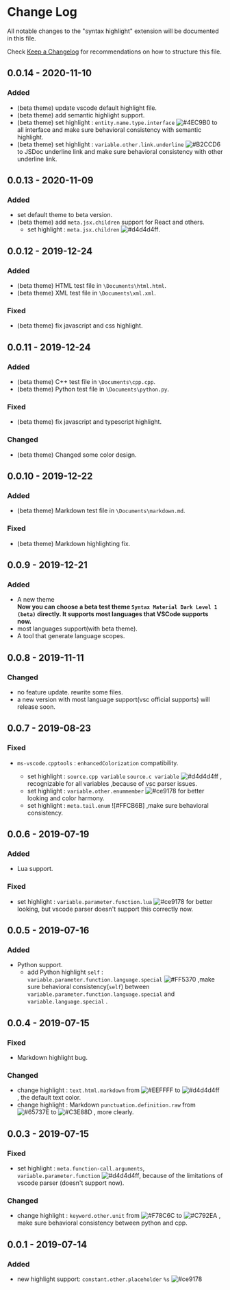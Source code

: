 <!-- markdownlint-disable MD024-->

# Change Log

All notable changes to the "syntax highlight" extension will be documented in this file.

Check [Keep a Changelog](https://keepachangelog.com/) for recommendations on how to structure this file.

[#65737e]: https://img.shields.io/badge/-%2365737E-65737E.svg
[#c3e88d]: https://img.shields.io/badge/-%23C3E88D-C3E88D.svg
[#c792ea]: https://img.shields.io/badge/-%23C792EA-C792EA.svg
[#ce9178]: https://img.shields.io/badge/-%23ce9178-ce9178.svg
[#d4d4d4ff]: https://img.shields.io/badge/-%23d4d4d4ff-d4d4d4.svg
[#eeffff]: https://img.shields.io/badge/-%23EEFFFF-EEFFFF.svg
[#f78c6c]: https://img.shields.io/badge/-%23F78C6C-F78C6C.svg
[#ff5370]: https://img.shields.io/badge/-%23FF5370-FF5370.svg
[#4ec9b0]: https://img.shields.io/badge/-%234EC9B0-4EC9B0.svg
[#b2ccd6]: https://img.shields.io/badge/-%23B2CCD6-B2CCD6.svg

## 0.0.14 - 2020-11-10

### Added

- (beta theme) update vscode default highlight file.
- (beta theme) add semantic highlight support.
- (beta theme) set highlight : `entity.name.type.interface` ![#4EC9B0] to all interface and make sure behavioral consistency with semantic highlight.
- (beta theme) set highlight : `variable.other.link.underline` ![#B2CCD6] to JSDoc underline link and make sure behavioral consistency with other underline link.

## 0.0.13 - 2020-11-09

### Added

- set default theme to beta version.
- (beta theme) add `meta.jsx.children` support for React and others.
  - set highlight : `meta.jsx.children` ![#d4d4d4ff].

## 0.0.12 - 2019-12-24

### Added

- (beta theme) HTML test file in `\Documents\html.html`.
- (beta theme) XML test file in `\Documents\xml.xml`.

### Fixed

- (beta theme) fix javascript and css highlight.

## 0.0.11 - 2019-12-24

### Added

- (beta theme) C++ test file in `\Documents\cpp.cpp`.
- (beta theme) Python test file in `\Documents\python.py`.

### Fixed

- (beta theme) fix javascript and typescript highlight.

### Changed

- (beta theme) Changed some color design.

## 0.0.10 - 2019-12-22

### Added

- (beta theme) Markdown test file in `\Documents\markdown.md`.

### Fixed

- (beta theme) Markdown highlighting fix.

## 0.0.9 - 2019-12-21

### Added

- A new theme  
  **Now you can choose a beta test theme `Syntax Material Dark Level 1 (beta)` directly. It supports most languages that VSCode supports now.**
- most languages support(with beta theme).
- A tool that generate language scopes.

## 0.0.8 - 2019-11-11

### Changed

- no feature update. rewrite some files.
- a new version with most language support(vsc official supports) will release soon.

## 0.0.7 - 2019-08-23

### Fixed

- `ms-vscode.cpptools` : `enhancedColorization` compatibility.

  - set highlight : `source.cpp variable` `source.c variable` ![#d4d4d4ff] , recognizable for all variables ,because of vsc parser issues.
  - set highlight : `variable.other.enummember` ![#ce9178] for better looking and color harmony.
  - set highlight : `meta.tail.enum` ![#FFCB6B] ,make sure behavioral consistency.

## 0.0.6 - 2019-07-19

### Added

- Lua support.

### Fixed

- set highlight : `variable.parameter.function.lua` ![#ce9178] for better looking, but vscode parser doesn't support this correctly now.

## 0.0.5 - 2019-07-16

### Added

- Python support.
  - add Python highlight `self` : `variable.parameter.function.language.special` ![#FF5370] ,make sure behavioral consistency(`self`) between `variable.parameter.function.language.special` and `variable.language.special` .

## 0.0.4 - 2019-07-15

### Fixed

- Markdown highlight bug.

### Changed

- change highlight : `text.html.markdown` from ![#EEFFFF] to ![#d4d4d4ff] , the default text color.
- change highlight : Markdown `punctuation.definition.raw` from ![#65737E] to ![#C3E88D] , more clearly.

## 0.0.3 - 2019-07-15

### Fixed

- set highlight : `meta.function-call.arguments`, `variable.parameter.function` ![#d4d4d4ff], because of the limitations of vscode parser (doesn't support now).

### Changed

- change highlight : `keyword.other.unit` from ![#F78C6C] to ![#C792EA] , make sure behavioral consistency between python and cpp.

## 0.0.1 - 2019-07-14

### Added

- new highlight support: `constant.other.placeholder` `%s` ![#ce9178]
